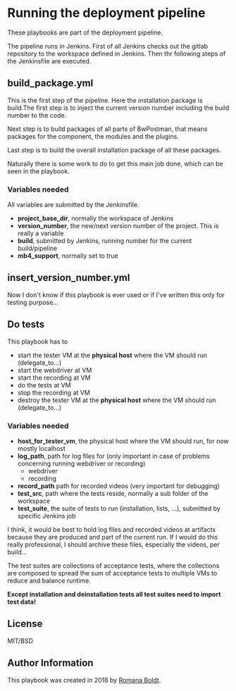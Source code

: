# Running the deployment pipeline

These playbooks are part of the deployment pipeline.

The pipeline runs in Jenkins. First of all Jenkins checks out the gitlab repository to the workspace defined in Jenkins.
Then thr following steps of the Jenkinsfile are executed.

## build_package.yml
This is the first step of the pipeline. Here the installation package is build.The first step is to inject the
current version number including the build number to the code.

Next step is to build packages of all parts of BwPostman, that means packages for the component, the modules and
the plugins.

Last step is to build the overall installation package of all these packages.

Naturally there is some work to do to get this main job done, which can be seen in the playbook.

### Variables needed

All variables are submitted by the Jenkinsfile.
 
* __project_base_dir__, normally the workspace of Jenkins
* __version_number__, the new/next version number of the project. This is really a variable
* __build__, submitted by Jenkins, running number for the current build/pipeline
* __mb4_support__, normally set to true

## insert_version_number.yml
Now I don't know if this playbook is ever used or if I've written this only for testing purpose…

## Do tests

This playbook has to
 
* start the tester VM at the __physical host__ where the VM should run (delegate_to…)
* start the webdriver at VM
* start the recording at VM
* do the tests at VM
* stop the recording at VM
* destroy the tester VM at the __physical host__ where the VM should run (delegate_to…)

### Variables needed

* __host_for_tester_vm__, the physical host where the VM should run, for now mostly localhost
* __log_path__, path for log files for (only important in case of problems concerning running webdriver or recording)
    * webdriver
    * recording
* __record_path__ path for recorded videos (very important for debugging)
* __test_src__, path where the tests reside, normally a sub folder of the workspace
* __test_suite__, the suite of tests to run (installation, lists, …), submitted by 
specific Jenkins job

I think, it would be best to hold log files and recorded videos at artifacts because they are 
produced and part of the current run. If I would do this really professional, I should archive 
these files, especially the videos, per build…

The test suites are collections of acceptance tests, where the collections are composed to spread the sum of acceptance 
tests to multiple VMs to reduce and balance runtime.

__Except installation and deinstallation tests all test suites need to import test data!__ 

## License

MIT/BSD

## Author Information

This playbook was created in 2018 by [Romana Boldt](https://www.boldt-webservice.de/).
